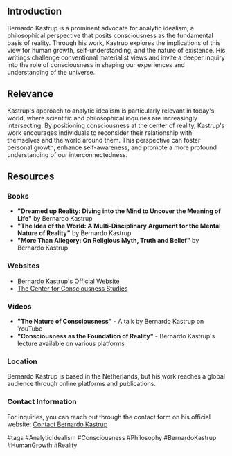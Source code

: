 
## Introduction
Bernardo Kastrup is a prominent advocate for analytic idealism, a philosophical perspective that posits consciousness as the fundamental basis of reality. Through his work, Kastrup explores the implications of this view for human growth, self-understanding, and the nature of existence. His writings challenge conventional materialist views and invite a deeper inquiry into the role of consciousness in shaping our experiences and understanding of the universe.

## Relevance
Kastrup's approach to analytic idealism is particularly relevant in today's world, where scientific and philosophical inquiries are increasingly intersecting. By positioning consciousness at the center of reality, Kastrup's work encourages individuals to reconsider their relationship with themselves and the world around them. This perspective can foster personal growth, enhance self-awareness, and promote a more profound understanding of our interconnectedness.

## Resources

### Books
- **"Dreamed up Reality: Diving into the Mind to Uncover the Meaning of Life"** by Bernardo Kastrup
- **"The Idea of the World: A Multi-Disciplinary Argument for the Mental Nature of Reality"** by Bernardo Kastrup
- **"More Than Allegory: On Religious Myth, Truth and Belief"** by Bernardo Kastrup

### Websites
- [Bernardo Kastrup's Official Website](https://www.bernardokastrup.com)
- [The Center for Consciousness Studies](https://www.consciousness.arizona.edu)

### Videos
- **"The Nature of Consciousness"** - A talk by Bernardo Kastrup on YouTube
- **"Consciousness as the Foundation of Reality"** - Bernardo Kastrup's lecture available on various platforms

### Location
Bernardo Kastrup is based in the Netherlands, but his work reaches a global audience through online platforms and publications.

### Contact Information
For inquiries, you can reach out through the contact form on his official website: [Contact Bernardo Kastrup](https://www.bernardokastrup.com/contact)

#tags
#AnalyticIdealism #Consciousness #Philosophy #BernardoKastrup #HumanGrowth #Reality


